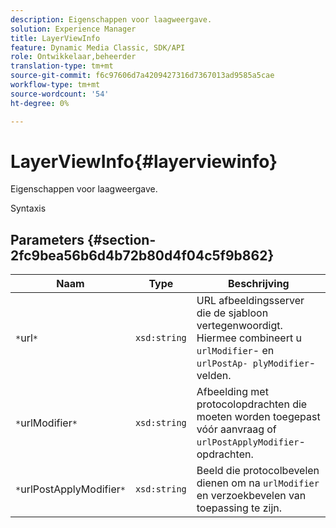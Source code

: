 ```yaml
---
description: Eigenschappen voor laagweergave.
solution: Experience Manager
title: LayerViewInfo
feature: Dynamic Media Classic, SDK/API
role: Ontwikkelaar,beheerder
translation-type: tm+mt
source-git-commit: f6c97606d7a4209427316d7367013ad9585a5cae
workflow-type: tm+mt
source-wordcount: '54'
ht-degree: 0%

---
```



# LayerViewInfo{#layerviewinfo}

Eigenschappen voor laagweergave.

Syntaxis

## Parameters {#section-2fc9bea56b6d4b72b80d4f04c5f9b862}

| Naam | Type | Beschrijving |
|---|---|---|
| `*`url`*` | `xsd:string` | URL afbeeldingsserver die de sjabloon vertegenwoordigt. Hiermee combineert u `urlModifier`- en `urlPostAp- plyModifier`-velden. |
| `*`urlModifier`*` | `xsd:string` | Afbeelding met protocolopdrachten die moeten worden toegepast vóór aanvraag of `urlPostApplyModifier`-opdrachten. |
| `*`urlPostApplyModifier`*` | `xsd:string` | Beeld die protocolbevelen dienen om na `urlModifier` en verzoekbevelen van toepassing te zijn. |

